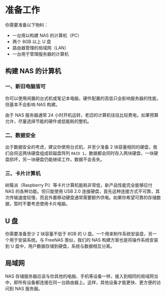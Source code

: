 # 准备工作

你需要准备以下物料：

* 一台用以构建 NAS 的计算机（PC）
* 两个 8GB 以上 U 盘
* 路由器管理的局域网（LAN）
* 一台用于管理服务器的计算机

## 构建 NAS 的计算机

### 一、新旧电脑皆可

你可以使用闲置的台式机或笔记本电脑，硬件配置的高低只会影响服务器的性能，但基本不会影响 NAS 构建。

由于 NAS 服务器通常 24 小时开机运转，老旧的计算机往往比较费电，如果预算允许，尽量选择节能的硬件或低能耗的整机。

### 二、数据安全
出于数据安全的考虑，建议你使用台式机，并至少准备 2 块容量相同的硬盘，我们会将这两块硬盘组成软磁盘阵列 `RAID 1`，数据都会同时存入两块硬盘，一块硬盘损坏，另一块硬盘仍能继续工作，数据不会丢失。

### 三、卡片计算机
树莓派（Raspberry Pi）等卡片计算机能耗非常低，新产品性能完全能够应付 NAS 的各种功能。但只能使用 USB 2.0 连接硬盘，首先这种连接方式不可靠，其次传输速度较慢，而且外置移动硬盘通常需要额外供电。如果你希望可靠的存储数据，暂时不要考虑使用卡片电脑。

## U 盘

你需要准备至少 2 块容量不低于 8GB 的 U 盘。一个用来制作系统安装盘，另一个用于安装系统。与 FreeNAS 类似，我们的 NAS 构建方案也是将操作系统安装到 U 盘中，用户数据存储到硬盘，系统与数据相互分离。

## 局域网

NAS 存储服务器应该与你其他的电脑、手机等设备一样，接入到相同的局域网当中，即所有设备都连接在同一台路由器上。这样，其他设备才能更快、更方便的访问到 NAS 服务器。